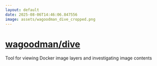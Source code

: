 ```yaml
---
layout: default
date: 2025-08-06T14:46:06.847556
image: assets/wagoodman_dive_cropped.png
---
```


# [wagoodman/dive](https://github.com/wagoodman/dive)

Tool for viewing Docker image layers and investigating image contents

